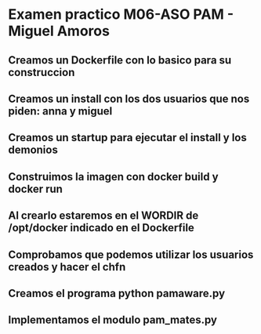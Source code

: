 # Examen practico M06-ASO PAM - Miguel Amoros

## Creamos un Dockerfile con lo basico para su construccion
## Creamos un install con los dos usuarios que nos piden: anna y miguel
## Creamos un startup para ejecutar el install y los demonios
## Construimos la imagen con docker build y docker run
## Al crearlo estaremos en el WORDIR de /opt/docker indicado en el Dockerfile
## Comprobamos que podemos utilizar los usuarios creados y hacer el chfn
## Creamos el programa python pamaware.py
## Implementamos el modulo pam_mates.py

